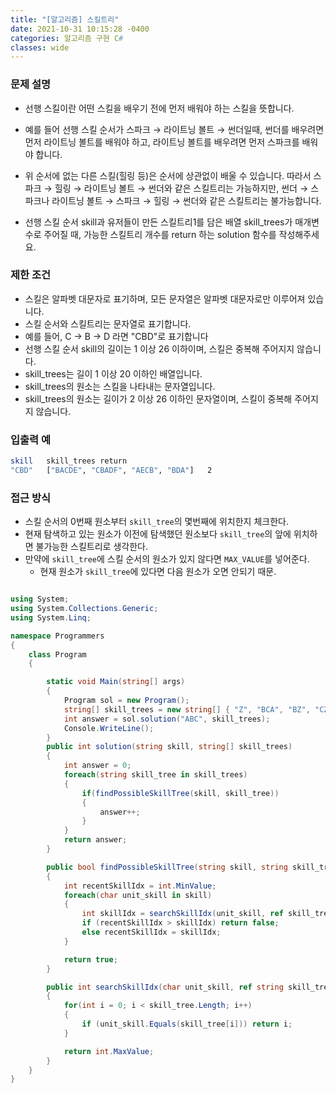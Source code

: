 ```yaml
---
title: "[알고리즘] 스킬트리"
date: 2021-10-31 10:15:28 -0400
categories: 알고리즘 구현 C#
classes: wide
---
```




### 문제 설명

- 선행 스킬이란 어떤 스킬을 배우기 전에 먼저 배워야 하는 스킬을 뜻합니다.
- 예를 들어 선행 스킬 순서가 스파크 → 라이트닝 볼트 → 썬더일때, 썬더를 배우려면 먼저 라이트닝 볼트를 배워야 하고, 라이트닝 볼트를 배우려면 먼저 스파크를 배워야 합니다.
- 위 순서에 없는 다른 스킬(힐링 등)은 순서에 상관없이 배울 수 있습니다. 따라서 스파크 → 힐링 → 라이트닝 볼트 → 썬더와 같은 스킬트리는 가능하지만, 썬더 → 스파크나 라이트닝 볼트 → 스파크 → 힐링 → 썬더와 같은 스킬트리는 불가능합니다.

- 선행 스킬 순서 skill과 유저들이 만든 스킬트리1를 담은 배열 skill_trees가 매개변수로 주어질 때, 가능한 스킬트리 개수를 return 하는 solution 함수를 작성해주세요.

### 제한 조건

- 스킬은 알파벳 대문자로 표기하며, 모든 문자열은 알파벳 대문자로만 이루어져 있습니다.
- 스킬 순서와 스킬트리는 문자열로 표기합니다.
- 예를 들어, C → B → D 라면 "CBD"로 표기합니다
- 선행 스킬 순서 skill의 길이는 1 이상 26 이하이며, 스킬은 중복해 주어지지 않습니다.
- skill_trees는 길이 1 이상 20 이하인 배열입니다.
- skill_trees의 원소는 스킬을 나타내는 문자열입니다.
- skill_trees의 원소는 길이가 2 이상 26 이하인 문자열이며, 스킬이 중복해 주어지지 않습니다.

### 입출력 예

```sh
skill	skill_trees	return
"CBD"	["BACDE", "CBADF", "AECB", "BDA"]	2
```

### 접근 방식

- 스킬 순서의 0번째 원소부터 `skill_tree`의 몇번째에 위치한지 체크한다.
- 현재 탐색하고 있는 원소가 이전에 탐색했던 원소보다 `skill_tree`의 앞에 위치하면 불가능한 스킬트리로 생각한다.
- 만약에 `skill_tree`에 스킬 순서의 원소가 있지 않다면 `MAX_VALUE`를 넣어준다.
  - 현재 원소가 `skill_tree`에 있다면 다음 원소가 오면 안되기 때문.

```csharp

using System;
using System.Collections.Generic;
using System.Linq;

namespace Programmers
{
    class Program
    {

        static void Main(string[] args)
        {
            Program sol = new Program();
            string[] skill_trees = new string[] { "Z", "BCA", "BZ", "CZD" };
            int answer = sol.solution("ABC", skill_trees);
            Console.WriteLine();
        }
        public int solution(string skill, string[] skill_trees)
        {
            int answer = 0;
            foreach(string skill_tree in skill_trees)
            {
                if(findPossibleSkillTree(skill, skill_tree))
                {
                    answer++;
                }
            }
            return answer;
        }

        public bool findPossibleSkillTree(string skill, string skill_tree)
        {
            int recentSkillIdx = int.MinValue;
            foreach(char unit_skill in skill)
            {
                int skillIdx = searchSkillIdx(unit_skill, ref skill_tree);
                if (recentSkillIdx > skillIdx) return false;
                else recentSkillIdx = skillIdx;
            }

            return true;
        }

        public int searchSkillIdx(char unit_skill, ref string skill_tree)
        {
            for(int i = 0; i < skill_tree.Length; i++)
            {
                if (unit_skill.Equals(skill_tree[i])) return i;
            }

            return int.MaxValue;
        }
    }
}

```